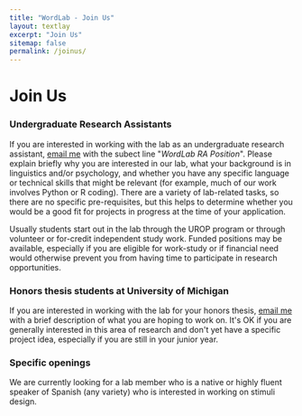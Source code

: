 ```yaml
---
title: "WordLab - Join Us"
layout: textlay
excerpt: "Join Us"
sitemap: false
permalink: /joinus/
---
```


# Join Us

### Undergraduate Research Assistants
If you are interested in working with the lab as an undergraduate research assistant, [email me](mailto:lisalev@umich.edu) with the subect line "_WordLab RA Position_". Please explain briefly why you are interested in our lab, what your background is in linguistics and/or psychology, and whether you have any specific language or technical skills that might be relevant (for example, much of our work involves Python or R coding). There are a variety of lab-related tasks, so there are no specific pre-requisites, but this helps to determine whether you would be a good fit for projects in progress at the time of your application. 

Usually students start out in the lab through the UROP program or through volunteer or for-credit independent study work. Funded positions may be available, especially if you are eligible for work-study or if financial need would otherwise prevent you from having time to participate in research opportunities. 

### Honors thesis students at University of Michigan 
If you are interested in working with the lab for your honors thesis, [email me](mailto:lisalev@umich.edu) with a brief description of what you are hoping to work on. It's OK if you are generally interested in this area of research and don't yet have a specific project idea, especially if you are still in your junior year. 

### Specific openings

We are currently looking for a lab member who is a native or highly fluent speaker of Spanish (any variety) who is interested in working on stimuli design. 
